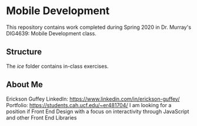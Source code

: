 # Mobile Development
This repository contains work completed during Spring 2020 in Dr. Murray's DIG4639: Mobile Development class.

## Structure
The *ice* folder contains in-class exercises. 

## About Me
Erickson Guffey
LinkedIn: https://www.linkedin.com/in/erickson-guffey/
Portfolio: https://students.cah.ucf.edu/~er481704/
I am looking for a position if Front End Design with a focus on interactivity through JavaScript and other Front End Libraries